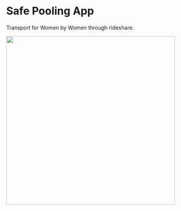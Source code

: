Safe Pooling App
===================

Transport for Women by Women through rideshare.


<img src="http://i.imgur.com/dio0DXF.png" width="450" />
